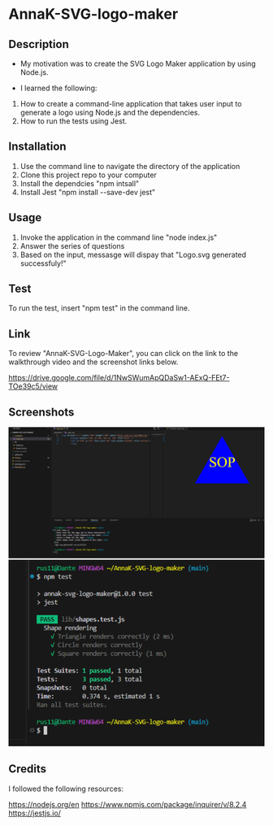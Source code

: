 # AnnaK-SVG-logo-maker

## Description

* My motivation was to create the SVG Logo Maker application by using Node.js.

* I learned the following:

1. How to create a command-line application that takes user input to generate a logo using Node.js and the dependencies.
2. How to run the tests using Jest.

## Installation

1. Use the command line to navigate the directory of the application
2. Clone this project repo to your computer
3. Install the dependcies "npm intsall"
4. Install Jest "npm install --save-dev jest"

## Usage

1. Invoke the application in the command line "node index.js"
2. Answer the series of questions
3. Based on the input, messasge will dispay that "Logo.svg generated successfuly!"

## Test

To run the test, insert "npm test" in the command line.

## Link

To review "AnnaK-SVG-Logo-Maker", you can click on the link to the walkthrough video and the screenshot links below.

https://drive.google.com/file/d/1NwSWumApQDaSw1-AExQ-FEt7-TOe39c5/view


## Screenshots

![generate logo screenshot](./examples/generate%20logo%20screenshot.png)
![test screenshot](./examples/test%20screenshot.png)

## Credits

I followed the following resources:

https://nodejs.org/en
https://www.npmjs.com/package/inquirer/v/8.2.4
https://jestjs.io/
